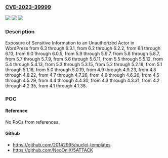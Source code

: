 ### [CVE-2023-39999](https://cve.mitre.org/cgi-bin/cvename.cgi?name=CVE-2023-39999)
![](https://img.shields.io/static/v1?label=Product&message=WordPress&color=blue)
![](https://img.shields.io/static/v1?label=Version&message=n%2Fa&color=blue)
![](https://img.shields.io/static/v1?label=Vulnerability&message=CWE-200%20Exposure%20of%20Sensitive%20Information%20to%20an%20Unauthorized%20Actor&color=brighgreen)

### Description

Exposure of Sensitive Information to an Unauthorized Actor in WordPress from 6.3 through 6.3.1, from 6.2 through 6.2.2, from 6.1 through 6.13, from 6.0 through 6.0.5, from 5.9 through 5.9.7, from 5.8 through 5.8.7, from 5.7 through 5.7.9, from 5.6 through 5.6.11, from 5.5 through 5.5.12, from 5.4 through 5.4.13, from 5.3 through 5.3.15, from 5.2 through 5.2.18, from 5.1 through 5.1.16, from 5.0 through 5.0.19, from 4.9 through 4.9.23, from 4.8 through 4.8.22, from 4.7 through 4.7.26, from 4.6 through 4.6.26, from 4.5 through 4.5.29, from 4.4 through 4.4.30, from 4.3 through 4.3.31, from 4.2 through 4.2.35, from 4.1 through 4.1.38.

### POC

#### Reference
No PoCs from references.

#### Github
- https://github.com/20142995/nuclei-templates
- https://github.com/NeoOniX/5ATTACK


